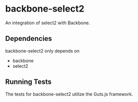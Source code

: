 backbone-select2
================

An integration of select2 with Backbone.

## Dependencies

backbone-select2 only depends on

- backbone
- select2

## Running Tests

The tests for backbone-select2 utilize the Guts.js framework.
